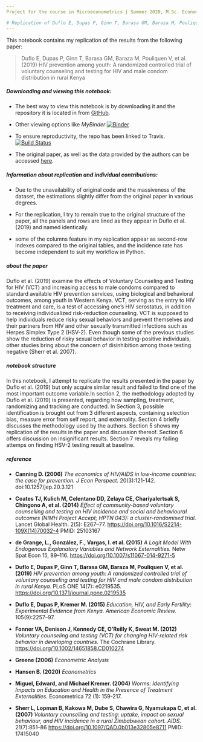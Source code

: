 ```yaml
--- 
Project for the course in Microeconometrics | Summer 2020, M.Sc. Economics, Bonn University | [Ying-Xuan Wu](https://github.com/amanda8412383)

# Replication of Duflo E, Dupas P, Ginn T, Barasa GM, Baraza M, Pouliquen V, et al. (2019) <a class="tocSkip">   
---
```


This notebook contains my replication of the results from the following paper:

> Duflo E, Dupas P, Ginn T, Barasa GM, Baraza M, Pouliquen V, et al. (2019) HIV prevention among youth: A randomized controlled trial of voluntary counseling and testing for HIV and male condom distribution in rural Kenya

##### Downloading and viewing this notebook:

* The best way to view this notebook is by downloading it and the repository it is located in from [GitHub](https://github.com/HumanCapitalAnalysis/microeconometrics-course-project-amanda8412383). 

* Other viewing options like _MyBinder_ 
[![Binder](https://mybinder.org/badge_logo.svg)](https://mybinder.org/v2/gh/amanda8412383/microeconometrics-course-project-amanda8412383/HEAD)

* To ensure reproductivity, the repo has been linked to Travis. 
[![Build Status](https://travis-ci.com/amanda8412383/microeconometrics-course-project-amanda8412383.svg?branch=master)](https://travis-ci.com/amanda8412383/microeconometrics-course-project-amanda8412383)

* The original paper, as well as the data provided by the authors can be accessed [here](https://dataverse.harvard.edu/dataset.xhtml?persistentId=doi:10.7910/DVN/CVOPZL).

##### Information about replication and individual contributions:

* Due to the unavailability of original code and the massiveness of the dataset, the estimations slightly differ from the original paper in various degrees.


* For the replication, I try to remain true to the original structure of the paper, all the panels and rows are lined as they appear in Duflo et al. (2019) and named identically.

* some of the columns feature in my replication appear as second-row indexes compared to the original tables, and the incidence rate has become independent to suit my workflow in Python.

##### about the paper

Duflo et al. (2019) examine the effects of Voluntary Counseling and Testing for HIV (VCT) and increasing access to male condoms compared to standard available HIV prevention services, using biological and behavioral outcomes, among youth in Western Kenya. VCT, serving as the entry to HIV treatment and care, is a test of accessing one’s HIV serostatus, in addition to receiving individualized risk-reduction counseling. VCT is supposed to help individuals reduce risky sexual behaviors and prevent themselves and their partners from HIV and other sexually transmitted infections such as Herpes Simplex Type 2 (HSV-2). Even though some of the previous studies show the reduction of risky sexual behavior in testing-positive individuals, other studies bring about the concern of disinhibition among those testing negative (Sherr et al. 2007). 



##### notebook structure 

In this notebook, I attempt to replicate the results presented in the paper by Duflo et al. (2019) but only acquire similar result and failed to find one of the most important outcome variable.In section 2, the methodology adopted by Duflo et al. (2019) is presented, regarding how sampling, treatment, randomizing and tracking are conducted. In Section 3, possible identification is brought out from 3 different aspects, containing selection bias, measure error from self report, and externality. Section 4 briefly discusses the methodology used by the authors. Section 5 shows my replication of the results in the paper and discussion thereof.  Section 6 offers  discussion on insignificant results. Section 7 reveals my failing attemps on finding HSV-2 testing result at baseline.

##### reference

* **Canning D. (2006)** _The economics of HIV/AIDS in low-income countries: the case for prevention. J Econ Perspect._ 20(3):121-142. doi:10.1257/jep.20.3.121

* **Coates TJ, Kulich M, Celentano DD, Zelaya CE, Chariyalertsak S, Chingono A, et al. (2014)** _Effect of community-based voluntary counselling and testing on HIV incidence and social and behavioural outcomes (NIMH Project Accept; HPTN 043): a cluster-randomised trial._ Lancet Global Health. 2(5): E267–77. https://doi.org/10.1016/S2214-109X(14)70032-4 PMID: 25103167

* **de Grange, L., González, F., Vargas, I. et al. (2015)** _A Logit Model With Endogenous Explanatory Variables and Network Externalities._ Netw Spat Econ 15, 89–116. https://doi.org/10.1007/s11067-014-9271-5

* **Duflo E, Dupas P, Ginn T, Barasa GM, Baraza M, Pouliquen V, et al. (2019)** _HIV prevention among youth: A randomized controlled trial of voluntary counseling and testing for HIV and male condom distribution in rural Kenya._ PLoS ONE 14(7): e0219535. https://doi.org/10.1371/journal.pone.0219535

* **Duflo E, Dupas P, Kremer M. (2015)** _Education, HIV, and Early Fertility: Experimental Evidence from Kenya. American Economic Review._ 105(9):2257–97.

* **Fonner VA, Denison J, Kennedy CE, O’Reilly K, Sweat M. (2012)** _Voluntary counseling and testing (VCT) for changing HIV-related risk behavior in developing countries._ The Cochrane Library. https://doi.org/10.1002/14651858.CD010274

* **Greene (2006)** _Econometric Analysis_

* **Hansen B. (2020)** _Econometrics_

* **Miguel, Edward, and Michael Kremer. (2004)** _Worms: Identifying Impacts on Education and Health in the Presence of Treatment Externalities._ Econometrica 72 (1): 159-217.

* **Sherr L, Lopman B, Kakowa M, Dube S, Chawira G, Nyamukapa C, et al. (2007)** _Voluntary counselling and testing: uptake, impact on sexual behaviour, and HIV incidence in a rural Zimbabwean cohort. AIDS._ 21(7):851–86 https://doi.org/10.1097/QAD.0b013e32805e8711 PMID: 17415040


